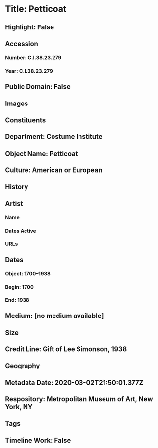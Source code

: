 # Title: Petticoat
## Highlight: False
## Accession
### Number: C.I.38.23.279
### Year: C.I.38.23.279
## Public Domain: False
## Images
## Constituents
## Department: Costume Institute
## Object Name: Petticoat
## Culture: American or European
## History
## Artist
### Name
### Dates Active
### URLs
## Dates
### Object: 1700–1938
### Begin: 1700
### End: 1938
## Medium: [no medium available]
## Size
## Credit Line: Gift of Lee Simonson, 1938
## Geography
## Metadata Date: 2020-03-02T21:50:01.377Z
## Respository: Metropolitan Museum of Art, New York, NY
## Tags
## Timeline Work: False